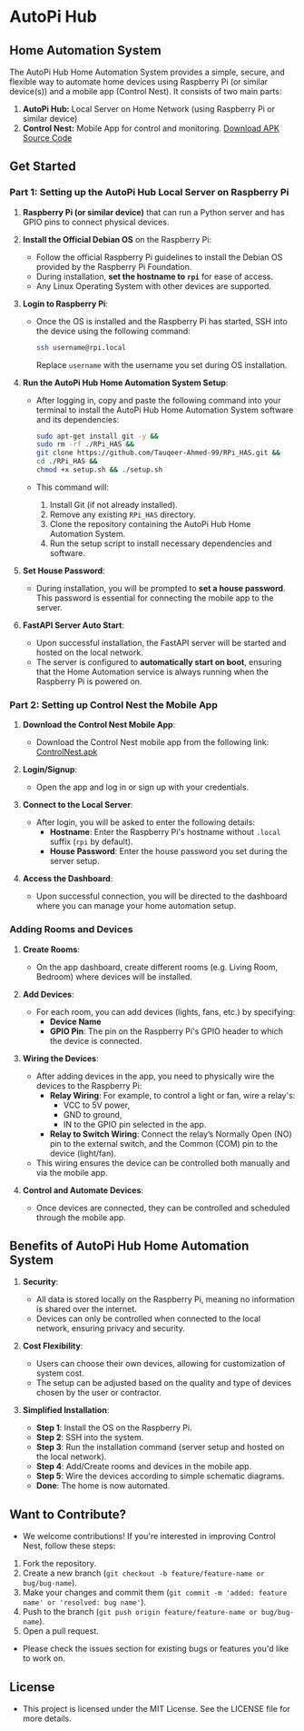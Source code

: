 # AutoPi Hub

## Home Automation System

The AutoPi Hub Home Automation System provides a simple, secure, and flexible way to automate home devices using Raspberry Pi (or similar device(s)) and a mobile app (Control Nest). It consists of two main parts:

1. **AutoPi Hub:** Local Server on Home Network (using Raspberry Pi or similar device)
2. **Control Nest:** Mobile App for control and monitoring. [Download APK](https://github.com/Tauqeer-Ahmed-99/Control-Nest) [Source Code](https://github.com/Tauqeer-Ahmed-99/Control-Nest)

## Get Started

### Part 1: Setting up the AutoPi Hub Local Server on Raspberry Pi

1. **Raspberry Pi (or similar device)** that can run a Python server and has GPIO pins to connect physical devices.
2. **Install the Official Debian OS** on the Raspberry Pi:

   - Follow the official Raspberry Pi guidelines to install the Debian OS provided by the Raspberry Pi Foundation.
   - During installation, **set the hostname to `rpi`** for ease of access.
   - Any Linux Operating System with other devices are supported.

3. **Login to Raspberry Pi**:

   - Once the OS is installed and the Raspberry Pi has started, SSH into the device using the following command:

     ```bash
     ssh username@rpi.local
     ```

     Replace `username` with the username you set during OS installation.

4. **Run the AutoPi Hub Home Automation System Setup**:

   - After logging in, copy and paste the following command into your terminal to install the AutoPi Hub Home Automation System software and its dependencies:

     ```bash
     sudo apt-get install git -y &&
     sudo rm -rf ./RPi_HAS &&
     git clone https://github.com/Tauqeer-Ahmed-99/RPi_HAS.git &&
     cd ./RPi_HAS &&
     chmod +x setup.sh && ./setup.sh
     ```

   - This command will:
     1. Install Git (if not already installed).
     2. Remove any existing `RPi_HAS` directory.
     3. Clone the repository containing the AutoPi Hub Home Automation System.
     4. Run the setup script to install necessary dependencies and software.

5. **Set House Password**:

   - During installation, you will be prompted to **set a house password**. This password is essential for connecting the mobile app to the server.

6. **FastAPI Server Auto Start**:
   - Upon successful installation, the FastAPI server will be started and hosted on the local network.
   - The server is configured to **automatically start on boot**, ensuring that the Home Automation service is always running when the Raspberry Pi is powered on.

### Part 2: Setting up Control Nest the Mobile App

1. **Download the Control Nest Mobile App**:

   - Download the Control Nest mobile app from the following link:
     [ControlNest.apk](https://github.com/Tauqeer-Ahmed-99/Control-Nest)

2. **Login/Signup**:

   - Open the app and log in or sign up with your credentials.

3. **Connect to the Local Server**:

   - After login, you will be asked to enter the following details:
     - **Hostname**: Enter the Raspberry Pi's hostname without `.local` suffix (`rpi` by default).
     - **House Password**: Enter the house password you set during the server setup.

4. **Access the Dashboard**:
   - Upon successful connection, you will be directed to the dashboard where you can manage your home automation setup.

### Adding Rooms and Devices

1. **Create Rooms**:

   - On the app dashboard, create different rooms (e.g. Living Room, Bedroom) where devices will be installed.

2. **Add Devices**:

   - For each room, you can add devices (lights, fans, etc.) by specifying:
     - **Device Name**
     - **GPIO Pin**: The pin on the Raspberry Pi's GPIO header to which the device is connected.

3. **Wiring the Devices**:

   - After adding devices in the app, you need to physically wire the devices to the Raspberry Pi:
     - **Relay Wiring**: For example, to control a light or fan, wire a relay's:
       - VCC to 5V power,
       - GND to ground,
       - IN to the GPIO pin selected in the app.
     - **Relay to Switch Wiring**: Connect the relay’s Normally Open (NO) pin to the external switch, and the Common (COM) pin to the device (light/fan).
   - This wiring ensures the device can be controlled both manually and via the mobile app.

4. **Control and Automate Devices**:
   - Once devices are connected, they can be controlled and scheduled through the mobile app.

## Benefits of AutoPi Hub Home Automation System

1. **Security**:

   - All data is stored locally on the Raspberry Pi, meaning no information is shared over the internet.
   - Devices can only be controlled when connected to the local network, ensuring privacy and security.

2. **Cost Flexibility**:

   - Users can choose their own devices, allowing for customization of system cost.
   - The setup can be adjusted based on the quality and type of devices chosen by the user or contractor.

3. **Simplified Installation**:
   - **Step 1**: Install the OS on the Raspberry Pi.
   - **Step 2**: SSH into the system.
   - **Step 3**: Run the installation command (server setup and hosted on the local network).
   - **Step 4**: Add/Create rooms and devices in the mobile app.
   - **Step 5**: Wire the devices according to simple schematic diagrams.
   - **Done**: The home is now automated.

## Want to Contribute?

- We welcome contributions! If you're interested in improving Control Nest, follow these steps:

1. Fork the repository.
2. Create a new branch (`git checkout -b feature/feature-name or bug/bug-name`).
3. Make your changes and commit them (`git commit -m 'added: feature name' or 'resolved: bug name'`).
4. Push to the branch (`git push origin feature/feature-name or bug/bug-name`).
5. Open a pull request.

- Please check the issues section for existing bugs or features you'd like to work on.

## License

- This project is licensed under the MIT License. See the LICENSE file for more details.
